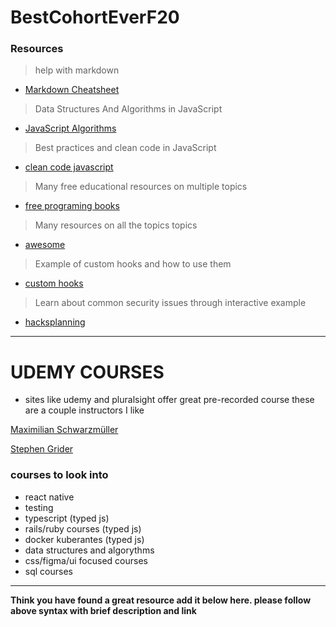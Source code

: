# BestCohortEverF20

### Resources

> help with markdown

- [Markdown Cheatsheet](https://guides.github.com/pdfs/markdown-cheatsheet-online.pdf)

> Data Structures And Algorithms in JavaScript

- [JavaScript Algorithms](https://github.com/trekhleb/javascript-algorithms)

> Best practices and clean code in JavaScript

- [clean code javascript](https://github.com/ryanmcdermott/clean-code-javascript)

> Many free educational resources on multiple topics

- [free programing books](https://github.com/EbookFoundation/free-programming-books)

> Many resources on all the topics topics

- [awesome](https://github.com/sindresorhus/awesome)

> Example of custom hooks and how to use them

- [custom hooks](https://blog.bitsrc.io/10-react-custom-hooks-you-should-have-in-your-toolbox-aa27d3f5564d)

> Learn about common security issues through interactive example

- [hacksplanning](https://www.hacksplaining.com/lessons)

---

# UDEMY COURSES
- sites like udemy and pluralsight offer great pre-recorded course these are a couple instructors I like

[Maximilian Schwarzmüller](https://www.udemy.com/courses/search/?q=Maximilian%20Schwarzm%C3%BCller&src=sac&kw=max)

[Stephen Grider](https://www.udemy.com/courses/search/?q=stephen%20grider&src=sac&kw=stephen)

### courses to look into
 * react native
 * testing 
 * typescript (typed js)
 * rails/ruby courses (typed js)
 * docker kuberantes (typed js)
 * data structures and algorythms
 * css/figma/ui focused courses
 * sql courses


----
**Think you have found a great resource add it below here. please follow above syntax with brief description and link**
